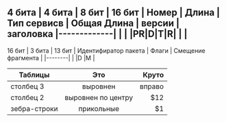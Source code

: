 4 бита  | 4 бита    | 8 бит       | 16 бит              |
Номер   | Длина     | Тип сервисв | Общая Длина         |
версии  | заголовка |-------------|                     |
        |           |PR|D|T|R|    |                     |
---------------------------------------------------------
16 бит                | 3 бита | 13 бит                 |
Идентифиратор пакета  | Флаги  |  Смещение фрагмента    |
                      |--------|
                      |  |D |M |

| Таблицы       | Это                | Круто |
| ------------- |:------------------:| -----:|
| столбец 3     | выровнен | вправо    | $1600 |
| столбец 2     | выровнен по центру |   $12 |
| зебра-строки  | прикольные         |    $1 |
